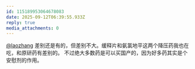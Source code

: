 ```yaml
---
id: 115189953064678083
date: 2025-09-12T06:39:55.933Z
reply: true
media_attachments: 0
---
```


<p><span class="h-card" translate="no"><a href="https://suo.si/@laozhang" class="u-url mention" rel="nofollow noopener" target="_blank">@<span>laozhang</span></a></span> 差别还是有的，但差别不大。缓释片和氨氯地平这两个降压药我也在吃，和原研药有差别的。 不过绝大多数药是可以买国产的，因为好多药其实是个安慰剂的作用。</p>
